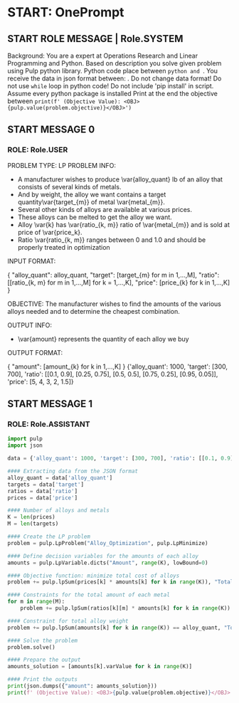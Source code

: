 # START: OnePrompt 
## START ROLE MESSAGE | Role.SYSTEM 
Background: You are a expert at Operations Research and Linear Programming and Python. Based on description you solve given problem using Pulp python library. Python code place between ```python and ```. You receive the data in json format between: <DATA></DATA>. Do not change data format! Do not use `while` loop in python code! Do not include 'pip install' in script. Assume every python package is installed Print at the end the objective between <OBJ></OBJ> `print(f' (Objective Value): <OBJ>{pulp.value(problem.objective)}</OBJ>')`  
## START MESSAGE 0 
### ROLE: Role.USER
<DESCRIPTION>
PROBLEM TYPE: LP
PROBLEM INFO:

- A manufacturer wishes to produce \var{alloy_quant} lb of an alloy that consists of several kinds of metals.
- And by weight, the alloy we want contains a target quantity\var{target_{m}} of metal \var{metal_{m}}.
- Several other kinds of alloys are available at various prices. 
- These alloys can be melted to get the alloy we want.
- Alloy \var{k} has \var{ratio_{k, m}} ratio of \var{metal_{m}} and is sold at price of \var{price_k}.
- Ratio \var{ratio_{k, m}} ranges between 0 and 1.0 and should be properly treated in optimization

INPUT FORMAT:

{
	"alloy_quant": alloy_quant,
	"target": [target_{m} for m in 1,...,M],
	"ratio": [[ratio_{k, m} for m in 1,...,M] for k = 1,...,K],
	"price": [price_{k} for k in 1,...,K]
}

OBJECTIVE: The manufacturer wishes to find the amounts of the various alloys needed and to determine the cheapest combination.

OUTPUT INFO:

- \var{amount} represents the quantity of each alloy we buy

OUTPUT FORMAT:

{
	"amount": [amount_{k} for k in 1,...,K]
}
</DESCRIPTION>
<DATA>
{'alloy_quant': 1000, 'target': [300, 700], 'ratio': [[0.1, 0.9], [0.25, 0.75], [0.5, 0.5], [0.75, 0.25], [0.95, 0.05]], 'price': [5, 4, 3, 2, 1.5]}</DATA>


## START MESSAGE 1 
### ROLE: Role.ASSISTANT
```python
import pulp
import json

data = {'alloy_quant': 1000, 'target': [300, 700], 'ratio': [[0.1, 0.9], [0.25, 0.75], [0.5, 0.5], [0.75, 0.25], [0.95, 0.05]], 'price': [5, 4, 3, 2, 1.5]}

#### Extracting data from the JSON format
alloy_quant = data['alloy_quant']
targets = data['target']
ratios = data['ratio']
prices = data['price']

#### Number of alloys and metals
K = len(prices)
M = len(targets)

#### Create the LP problem
problem = pulp.LpProblem("Alloy_Optimization", pulp.LpMinimize)

#### Define decision variables for the amounts of each alloy
amounts = pulp.LpVariable.dicts("Amount", range(K), lowBound=0)

#### Objective function: minimize total cost of alloys
problem += pulp.lpSum(prices[k] * amounts[k] for k in range(K)), "Total_Cost"

#### Constraints for the total amount of each metal
for m in range(M):
    problem += pulp.lpSum(ratios[k][m] * amounts[k] for k in range(K)) == targets[m], f"Metal_{m}_Requirement"

#### Constraint for total alloy weight
problem += pulp.lpSum(amounts[k] for k in range(K)) == alloy_quant, "Total_Alloy_Weight"

#### Solve the problem
problem.solve()

#### Prepare the output
amounts_solution = [amounts[k].varValue for k in range(K)]

#### Print the outputs
print(json.dumps({"amount": amounts_solution}))
print(f' (Objective Value): <OBJ>{pulp.value(problem.objective)}</OBJ>')
```

